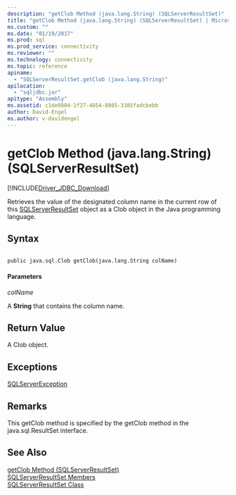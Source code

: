 ```yaml
---
description: "getClob Method (java.lang.String) (SQLServerResultSet)"
title: "getClob Method (java.lang.String) (SQLServerResultSet) | Microsoft Docs"
ms.custom: ""
ms.date: "01/19/2017"
ms.prod: sql
ms.prod_service: connectivity
ms.reviewer: ""
ms.technology: connectivity
ms.topic: reference
apiname: 
  - "SQLServerResultSet.getClob (java.lang.String)"
apilocation: 
  - "sqljdbc.jar"
apitype: "Assembly"
ms.assetid: c1de9804-1f27-4854-8985-3385fadcbebb
author: David-Engel
ms.author: v-davidengel
---
```

# getClob Method (java.lang.String) (SQLServerResultSet)
[!INCLUDE[Driver_JDBC_Download](../../../includes/driver_jdbc_download.md)]

  Retrieves the value of the designated column name in the current row of this [SQLServerResultSet](../../../connect/jdbc/reference/sqlserverresultset-class.md) object as a Clob object in the Java programming language.  
  
## Syntax  
  
```  
  
public java.sql.Clob getClob(java.lang.String colName)  
```  
  
#### Parameters  
 *colName*  
  
 A **String** that contains the column name.  
  
## Return Value  
 A Clob object.  
  
## Exceptions  
 [SQLServerException](../../../connect/jdbc/reference/sqlserverexception-class.md)  
  
## Remarks  
 This getClob method is specified by the getClob method in the java.sql.ResultSet interface.  
  
## See Also  
 [getClob Method &#40;SQLServerResultSet&#41;](../../../connect/jdbc/reference/getclob-method-sqlserverresultset.md)   
 [SQLServerResultSet Members](../../../connect/jdbc/reference/sqlserverresultset-members.md)   
 [SQLServerResultSet Class](../../../connect/jdbc/reference/sqlserverresultset-class.md)  
  
  
